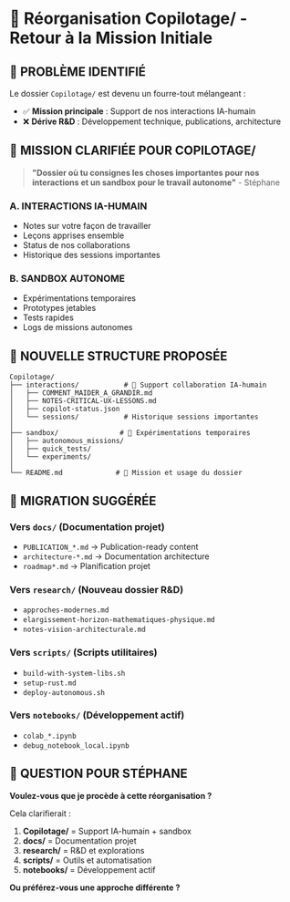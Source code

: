 # 🎯 Réorganisation Copilotage/ - Retour à la Mission Initiale

## 🚨 **PROBLÈME IDENTIFIÉ**

Le dossier `Copilotage/` est devenu un fourre-tout mélangeant :
- ✅ **Mission principale** : Support de nos interactions IA-humain
- ❌ **Dérive R&D** : Développement technique, publications, architecture

## 🎯 **MISSION CLARIFIÉE POUR COPILOTAGE/**

> **"Dossier où tu consignes les choses importantes pour nos interactions et un sandbox pour le travail autonome"** - Stéphane

### A. **INTERACTIONS IA-HUMAIN** 
- Notes sur votre façon de travailler
- Leçons apprises ensemble  
- Status de nos collaborations
- Historique des sessions importantes

### B. **SANDBOX AUTONOME**
- Expérimentations temporaires
- Prototypes jetables
- Tests rapides
- Logs de missions autonomes

## 📂 **NOUVELLE STRUCTURE PROPOSÉE**

```
Copilotage/
├── interactions/           # 🤝 Support collaboration IA-humain
│   ├── COMMENT_MAIDER_A_GRANDIR.md
│   ├── NOTES-CRITICAL-UX-LESSONS.md  
│   ├── copilot-status.json
│   └── sessions/           # Historique sessions importantes
│
├── sandbox/               # 🧪 Expérimentations temporaires
│   ├── autonomous_missions/
│   ├── quick_tests/
│   └── experiments/
│
└── README.md             # 📖 Mission et usage du dossier
```

## 🚚 **MIGRATION SUGGÉRÉE**

### Vers `docs/` (Documentation projet)
- `PUBLICATION_*.md` → Publication-ready content
- `architecture-*.md` → Documentation architecture
- `roadmap*.md` → Planification projet

### Vers `research/` (Nouveau dossier R&D)
- `approches-modernes.md`
- `elargissement-horizon-mathematiques-physique.md`
- `notes-vision-architecturale.md`

### Vers `scripts/` (Scripts utilitaires)
- `build-with-system-libs.sh`
- `setup-rust.md`
- `deploy-autonomous.sh`

### Vers `notebooks/` (Développement actif)
- `colab_*.ipynb`
- `debug_notebook_local.ipynb`

## 🤔 **QUESTION POUR STÉPHANE**

**Voulez-vous que je procède à cette réorganisation ?**

Cela clarifierait :
1. **Copilotage/** = Support IA-humain + sandbox
2. **docs/** = Documentation projet  
3. **research/** = R&D et explorations
4. **scripts/** = Outils et automatisation
5. **notebooks/** = Développement actif

**Ou préférez-vous une approche différente ?**

